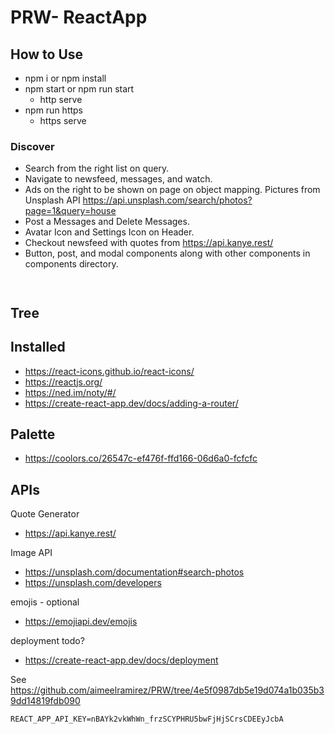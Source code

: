 # PRW- ReactApp

## How to Use

- npm i or npm install
- npm start or npm run start
  - http serve
- npm run https
  - https serve

### Discover

- Search from the right list on query.
- Navigate to newsfeed, messages, and watch.
- Ads on the right to be shown on page on object mapping. Pictures from Unsplash API https://api.unsplash.com/search/photos?page=1&query=house
- Post a Messages and Delete Messages.
- Avatar Icon and Settings Icon on Header.
- Checkout newsfeed with quotes from https://api.kanye.rest/
- Button, post, and modal components along with other components in components directory.

<code>
</code>

## Tree

## Installed

- https://react-icons.github.io/react-icons/
- https://reactjs.org/
- https://ned.im/noty/#/
- https://create-react-app.dev/docs/adding-a-router/

## Palette

- https://coolors.co/26547c-ef476f-ffd166-06d6a0-fcfcfc

## APIs

Quote Generator

- https://api.kanye.rest/

Image API

- https://unsplash.com/documentation#search-photos
- https://unsplash.com/developers

emojis - optional

- https://emojiapi.dev/emojis

deployment todo?

- https://create-react-app.dev/docs/deployment

See
https://github.com/aimeelramirez/PRW/tree/4e5f0987db5e19d074a1b035b39dd14819fdb090

<code>REACT_APP_API_KEY=nBAYk2vkWhWn_frzSCYPHRU5bwFjHjSCrsCDEEyJcbA
</code>
